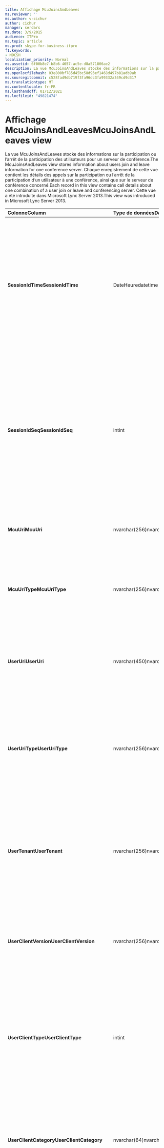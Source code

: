 ```yaml
---
title: Affichage McuJoinsAndLeaves
ms.reviewer: ''
ms.author: v-cichur
author: cichur
manager: serdars
ms.date: 3/9/2015
audience: ITPro
ms.topic: article
ms.prod: skype-for-business-itpro
f1.keywords:
- NOCSH
localization_priority: Normal
ms.assetid: 6f00b8e7-b8b6-4657-ac5e-d8a571806ae2
description: La vue McuJoinsAndLeaves stocke des informations sur la participation ou l’arrêt de la participation des utilisateurs pour un serveur de conférence. Chaque enregistrement de cette vue contient les détails des appels sur la participation ou l’arrêt de la participation d’un utilisateur à une conférence, ainsi que sur le serveur de conférence concerné. Cette vue a été introduite dans Microsoft Lync Server 2013.
ms.openlocfilehash: 03e800bf785d45bc58d93ef1468d497b81adb9ab
ms.sourcegitcommit: c528fad9db719f3fa96dc3fa99332a349cd9d317
ms.translationtype: MT
ms.contentlocale: fr-FR
ms.lasthandoff: 01/12/2021
ms.locfileid: "49821474"
---
```

# <a name="mcujoinsandleaves-view"></a><span data-ttu-id="0f536-105">Affichage McuJoinsAndLeaves</span><span class="sxs-lookup"><span data-stu-id="0f536-105">McuJoinsAndLeaves view</span></span>
 
<span data-ttu-id="0f536-106">La vue McuJoinsAndLeaves stocke des informations sur la participation ou l’arrêt de la participation des utilisateurs pour un serveur de conférence.</span><span class="sxs-lookup"><span data-stu-id="0f536-106">The McuJoinsAndLeaves view stores information about users join and leave information for one conference server.</span></span> <span data-ttu-id="0f536-107">Chaque enregistrement de cette vue contient les détails des appels sur la participation ou l’arrêt de la participation d’un utilisateur à une conférence, ainsi que sur le serveur de conférence concerné.</span><span class="sxs-lookup"><span data-stu-id="0f536-107">Each record in this view contains call details about one combination of a user join or leave and conferencing server.</span></span> <span data-ttu-id="0f536-108">Cette vue a été introduite dans Microsoft Lync Server 2013.</span><span class="sxs-lookup"><span data-stu-id="0f536-108">This view was introduced in Microsoft Lync Server 2013.</span></span>
  
|<span data-ttu-id="0f536-109">**Colonne**</span><span class="sxs-lookup"><span data-stu-id="0f536-109">**Column**</span></span>|<span data-ttu-id="0f536-110">**Type de données**</span><span class="sxs-lookup"><span data-stu-id="0f536-110">**Data Type**</span></span>|<span data-ttu-id="0f536-111">**Details**</span><span class="sxs-lookup"><span data-stu-id="0f536-111">**Details**</span></span>|
|:-----|:-----|:-----|
|<span data-ttu-id="0f536-112">**SessionIdTime**</span><span class="sxs-lookup"><span data-stu-id="0f536-112">**SessionIdTime**</span></span> <br/> |<span data-ttu-id="0f536-113">DateHeure</span><span class="sxs-lookup"><span data-stu-id="0f536-113">datetime</span></span>  <br/> |<span data-ttu-id="0f536-114">Heure de l’instance de conférence.</span><span class="sxs-lookup"><span data-stu-id="0f536-114">Time of conference instance.</span></span> <span data-ttu-id="0f536-115">Utilisé conjointement avec SessionIdSeq pour identifier de manière unique une instance de conférence.</span><span class="sxs-lookup"><span data-stu-id="0f536-115">Used in conjunction with SessionIdSeq to uniquely identify a conference instance.</span></span> <span data-ttu-id="0f536-116">Pour plus d’informations, voir le tableau Conférences dans Skype Entreprise [Server 2015.](conferences.md)</span><span class="sxs-lookup"><span data-stu-id="0f536-116">See the [Conferences table in Skype for Business Server 2015](conferences.md) for more information.</span></span> <br/> |
|<span data-ttu-id="0f536-117">**SessionIdSeq**</span><span class="sxs-lookup"><span data-stu-id="0f536-117">**SessionIdSeq**</span></span> <br/> |<span data-ttu-id="0f536-118">int</span><span class="sxs-lookup"><span data-stu-id="0f536-118">int</span></span>  <br/> |<span data-ttu-id="0f536-119">Numéro d’identification de l’instance de conférence.</span><span class="sxs-lookup"><span data-stu-id="0f536-119">ID number to identify the conference instance.</span></span> <span data-ttu-id="0f536-120">Utilisé conjointement avec SessionIdTime pour identifier de manière unique une instance de conférence.</span><span class="sxs-lookup"><span data-stu-id="0f536-120">Used in conjunction with SessionIdTime to uniquely identify a conference instance.</span></span> <span data-ttu-id="0f536-121">Pour plus d’informations, voir le tableau Conférences dans Skype Entreprise [Server 2015.](conferences.md)</span><span class="sxs-lookup"><span data-stu-id="0f536-121">See the [Conferences table in Skype for Business Server 2015](conferences.md) for more information.</span></span> <br/> |
|<span data-ttu-id="0f536-122">**McuUri**</span><span class="sxs-lookup"><span data-stu-id="0f536-122">**McuUri**</span></span> <br/> |<span data-ttu-id="0f536-123">nvarchar(256)</span><span class="sxs-lookup"><span data-stu-id="0f536-123">nvarchar(256)</span></span>  <br/> |<span data-ttu-id="0f536-124">URI du serveur de conférence auquel s’est connecté l’utilisateur.</span><span class="sxs-lookup"><span data-stu-id="0f536-124">The URI of the conferencing server that the user connected to.</span></span>  <br/> |
|<span data-ttu-id="0f536-125">**McuUriType**</span><span class="sxs-lookup"><span data-stu-id="0f536-125">**McuUriType**</span></span> <br/> |<span data-ttu-id="0f536-126">nvarchar(256)</span><span class="sxs-lookup"><span data-stu-id="0f536-126">nvarchar(256)</span></span>  <br/> |<span data-ttu-id="0f536-127">URI du serveur de conférence auquel s’est connecté l’utilisateur.</span><span class="sxs-lookup"><span data-stu-id="0f536-127">The URI of the conferencing server that the user connected to.</span></span> <span data-ttu-id="0f536-128">Pour plus [d’informations, voir la table UriTypes.](uritypes.md)</span><span class="sxs-lookup"><span data-stu-id="0f536-128">See the [UriTypes table](uritypes.md) for more information.</span></span> <br/> |
|<span data-ttu-id="0f536-129">**UserUri**</span><span class="sxs-lookup"><span data-stu-id="0f536-129">**UserUri**</span></span> <br/> |<span data-ttu-id="0f536-130">nvarchar(450)</span><span class="sxs-lookup"><span data-stu-id="0f536-130">nvarchar(450)</span></span>  <br/> |<span data-ttu-id="0f536-131">URI de l’utilisateur dont les informations de participation/d’arrêt de participation ont été capturées sur le serveur de conférence.</span><span class="sxs-lookup"><span data-stu-id="0f536-131">The URI of the user whose conferencing server join/leave information was captured.</span></span>  <br/> |
|<span data-ttu-id="0f536-132">**UserUriType**</span><span class="sxs-lookup"><span data-stu-id="0f536-132">**UserUriType**</span></span> <br/> |<span data-ttu-id="0f536-133">nvarchar(256)</span><span class="sxs-lookup"><span data-stu-id="0f536-133">nvarchar(256)</span></span>  <br/> |<span data-ttu-id="0f536-134">Type d’URI de l’utilisateur dont les informations de participation/d’arrêt de participation ont été capturées sur le serveur de conférence.</span><span class="sxs-lookup"><span data-stu-id="0f536-134">The type of URI of the user whose conferencing server join/leave information was captured.</span></span> <span data-ttu-id="0f536-135">Pour plus [d’informations, voir la table UriTypes.](uritypes.md)</span><span class="sxs-lookup"><span data-stu-id="0f536-135">See the [UriTypes table](uritypes.md) for more information.</span></span> <br/> |
|<span data-ttu-id="0f536-136">**UserTenant**</span><span class="sxs-lookup"><span data-stu-id="0f536-136">**UserTenant**</span></span> <br/> |<span data-ttu-id="0f536-137">nvarchar(256)</span><span class="sxs-lookup"><span data-stu-id="0f536-137">nvarchar(256)</span></span>  <br/> |<span data-ttu-id="0f536-138">Client de l’utilisateur dont les informations de participation/d’arrêt de participation ont été capturées sur le serveur de conférence.</span><span class="sxs-lookup"><span data-stu-id="0f536-138">The tenant of the user whose conferencing server join/leave information was captured.</span></span> <span data-ttu-id="0f536-139">Pour plus [d’informations, voir la table Tenants.](tenants.md)</span><span class="sxs-lookup"><span data-stu-id="0f536-139">See the [Tenants table](tenants.md) for more information.</span></span> <br/> |
|<span data-ttu-id="0f536-140">**UserClientVersion**</span><span class="sxs-lookup"><span data-stu-id="0f536-140">**UserClientVersion**</span></span> <br/> |<span data-ttu-id="0f536-141">nvarchar(256)</span><span class="sxs-lookup"><span data-stu-id="0f536-141">nvarchar(256)</span></span>  <br/> |<span data-ttu-id="0f536-142">Version du client utilisé par l’utilisateur dont les informations de participation/d’arrêt de participation ont été capturées sur le serveur de conférence.</span><span class="sxs-lookup"><span data-stu-id="0f536-142">The version of client used by the user whose conferencing server join/leave information was captured.</span></span>  <br/> |
|<span data-ttu-id="0f536-143">**UserClientType**</span><span class="sxs-lookup"><span data-stu-id="0f536-143">**UserClientType**</span></span> <br/> |<span data-ttu-id="0f536-144">int</span><span class="sxs-lookup"><span data-stu-id="0f536-144">int</span></span>  <br/> |<span data-ttu-id="0f536-145">Client utilisé par l’utilisateur dont les informations de participation/d’arrêt de participation ont été capturées sur le serveur de conférence.</span><span class="sxs-lookup"><span data-stu-id="0f536-145">The client used by the user whose conferencing server join/leave information was captured.</span></span> <span data-ttu-id="0f536-146">Pour plus d’informations, voir la [table UserAgentDef.](useragentdef.md)</span><span class="sxs-lookup"><span data-stu-id="0f536-146">See the [UserAgentDef table](useragentdef.md) for more details.</span></span> <br/> |
|<span data-ttu-id="0f536-147">**UserClientCategory**</span><span class="sxs-lookup"><span data-stu-id="0f536-147">**UserClientCategory**</span></span> <br/> |<span data-ttu-id="0f536-148">nvarchar(64)</span><span class="sxs-lookup"><span data-stu-id="0f536-148">nvarchar(64)</span></span>  <br/> |<span data-ttu-id="0f536-149">Nom de la catégorie du client utilisé par l’utilisateur dont les informations de participation/d’arrêt de participation ont été capturées sur le serveur de conférence.</span><span class="sxs-lookup"><span data-stu-id="0f536-149">The name of the category of the client used by the user whose conferencing server join/leave information was captured.</span></span>  <br/> |
|<span data-ttu-id="0f536-150">**McuUserInstance**</span><span class="sxs-lookup"><span data-stu-id="0f536-150">**McuUserInstance**</span></span> <br/> |<span data-ttu-id="0f536-151">int</span><span class="sxs-lookup"><span data-stu-id="0f536-151">int</span></span>  <br/> |<span data-ttu-id="0f536-152">Identifie de manière unique la combinaison utilisateur/périphérique pour les utilisateurs connectés simultanément à plusieurs périphériques.</span><span class="sxs-lookup"><span data-stu-id="0f536-152">Uniquely identifies the user/device combination for users simultaneously logged on to multiple devices.</span></span>  <br/> |
|<span data-ttu-id="0f536-153">**IsUserFromPstn**</span><span class="sxs-lookup"><span data-stu-id="0f536-153">**IsUserFromPstn**</span></span> <br/> |<span data-ttu-id="0f536-154">bit</span><span class="sxs-lookup"><span data-stu-id="0f536-154">bit</span></span>  <br/> |<span data-ttu-id="0f536-155">Bit qui indique si l’utilisateur est un utilisateur interne ou non.</span><span class="sxs-lookup"><span data-stu-id="0f536-155">Bit that represents whether the user is an internal user or not.</span></span>  <br/> |
|<span data-ttu-id="0f536-156">**DialogSessionIdTime**</span><span class="sxs-lookup"><span data-stu-id="0f536-156">**DialogSessionIdTime**</span></span> <br/> |<span data-ttu-id="0f536-157">DateHeure</span><span class="sxs-lookup"><span data-stu-id="0f536-157">datetime</span></span>  <br/> |<span data-ttu-id="0f536-158">Heure de la demande de session.</span><span class="sxs-lookup"><span data-stu-id="0f536-158">Time of session request.</span></span> <span data-ttu-id="0f536-159">Utilisé conjointement avec SessionIdSeq pour identifier de manière unique une session.</span><span class="sxs-lookup"><span data-stu-id="0f536-159">Used in conjunction with SessionIdSeq to uniquely identify a session.</span></span> <span data-ttu-id="0f536-160">Pour plus d’informations, voir le tableau Dialogs dans Skype Entreprise [Server 2015.](dialogs.md)</span><span class="sxs-lookup"><span data-stu-id="0f536-160">See the [Dialogs table in Skype for Business Server 2015](dialogs.md) for more information.</span></span> <br/> |
|<span data-ttu-id="0f536-161">**DialogSessionIdSeq**</span><span class="sxs-lookup"><span data-stu-id="0f536-161">**DialogSessionIdSeq**</span></span> <br/> |<span data-ttu-id="0f536-162">int</span><span class="sxs-lookup"><span data-stu-id="0f536-162">int</span></span>  <br/> |<span data-ttu-id="0f536-163">Numéro d’identification de la session.</span><span class="sxs-lookup"><span data-stu-id="0f536-163">ID number to identify the session.</span></span> <span data-ttu-id="0f536-164">Utilisé conjointement avec SessionIdTime pour identifier de manière unique une session.</span><span class="sxs-lookup"><span data-stu-id="0f536-164">Used in conjunction with SessionIdTime to uniquely identify a session.</span></span> <span data-ttu-id="0f536-165">Pour plus d’informations, voir le tableau Dialogs dans Skype Entreprise [Server 2015.](dialogs.md)</span><span class="sxs-lookup"><span data-stu-id="0f536-165">See the [Dialogs table in Skype for Business Server 2015](dialogs.md) for more information.</span></span> <br/> |
|<span data-ttu-id="0f536-166">**DialogId**</span><span class="sxs-lookup"><span data-stu-id="0f536-166">**DialogId**</span></span> <br/> |<span data-ttu-id="0f536-167">varchar(775)</span><span class="sxs-lookup"><span data-stu-id="0f536-167">varchar(775)</span></span>  <br/> |<span data-ttu-id="0f536-p111">ID de dialogue SIP de la session. Le format est le suivant : dialogue;balise-départ;balise-destination.</span><span class="sxs-lookup"><span data-stu-id="0f536-p111">SIP dialog ID of the session. The format is: dialog;from-tag;to-tag.</span></span>  <br/> |
|<span data-ttu-id="0f536-170">**UserJoinTime**</span><span class="sxs-lookup"><span data-stu-id="0f536-170">**UserJoinTime**</span></span> <br/> |<span data-ttu-id="0f536-171">DateHeure</span><span class="sxs-lookup"><span data-stu-id="0f536-171">datetime</span></span>  <br/> |<span data-ttu-id="0f536-172">Heure à laquelle l’utilisateur a joint le serveur de conférence.</span><span class="sxs-lookup"><span data-stu-id="0f536-172">Time the user joined the conferencing server.</span></span>  <br/> |
|<span data-ttu-id="0f536-173">**UserLeaveTime**</span><span class="sxs-lookup"><span data-stu-id="0f536-173">**UserLeaveTime**</span></span> <br/> |<span data-ttu-id="0f536-174">DateHeure</span><span class="sxs-lookup"><span data-stu-id="0f536-174">datetime</span></span>  <br/> |<span data-ttu-id="0f536-175">Heure à laquelle l’utilisateur a quitté le serveur de conférence.</span><span class="sxs-lookup"><span data-stu-id="0f536-175">Time the user left the conferencing server.</span></span>  <br/> |
   

